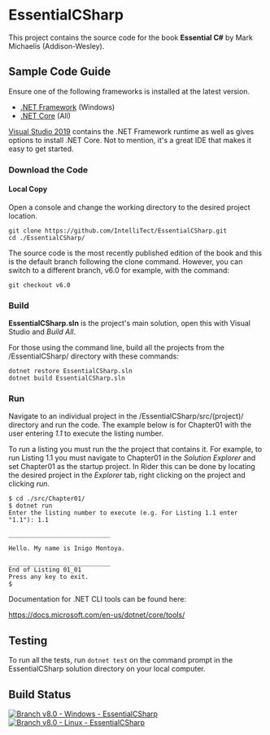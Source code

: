 # EssentialCSharp

This project contains the source code for the book **Essential C#** by Mark Michaelis (Addison-Wesley).

## Sample Code Guide

Ensure one of the following frameworks is installed at the latest version.

* [.NET Framework](https://www.microsoft.com/net/targeting) (Windows)
* [.NET Core](https://www.microsoft.com/net/core) (All)

[Visual Studio 2019](https://www.visualstudio.com) contains the .NET Framework runtime as well as gives options to install .NET Core.  Not to mention, it's a great IDE that makes it easy to get started.

### Download the Code

#### Local Copy  

Open a console and change the working directory to the desired project location.

```
git clone https://github.com/IntelliTect/EssentialCSharp.git
cd ./EssentialCSharp/
```

The source code is the most recently published edition of the book and this is the default branch following the clone command.  However, you can switch to a different branch, v6.0 for example, with the command:

```
git checkout v6.0
```

### Build

**EssentialCSharp.sln** is the project's main solution, open this with Visual Studio and _Build All_.

 For those using the command line, build all the projects from the /EssentialCSharp/ directory with these commands:

```
dotnet restore EssentialCSharp.sln
dotnet build EssentialCSharp.sln
```

### Run

Navigate to an individual project in the /EssentialCSharp/src/(project)/ directory and run the code. The example below is for Chapter01 with the user entering _1.1_ to execute the listing number.

To run a listing you must run the the project that contains it. For example, to run Listing 1.1 you must navigate to Chapter01 in the
_Solution Explorer_ and set Chapter01 as the startup project. In Rider this can be done by locating the desired project in the _Explorer_ tab, right clicking on the project and clicking _run_.

```
$ cd ./src/Chapter01/
$ dotnet run
Enter the listing number to execute (e.g. For Listing 1.1 enter "1.1"): 1.1

____________________________

Hello. My name is Inigo Montoya.

____________________________
End of Listing 01_01
Press any key to exit.
$
```

Documentation for .NET CLI tools can be found here:

<https://docs.microsoft.com/en-us/dotnet/core/tools/>

## Testing

To run all the tests, run `dotnet test` on the command prompt in the EssentialCSharp solution directory on your local computer.

## Build Status

[![Branch v8.0 - Windows - EssentialCSharp](https://github.com/IntelliTect/EssentialCSharp/actions/workflows/Branch%20v8.0%20-%20Windows.yml/badge.svg?branch=v8.0)](https://github.com/IntelliTect/EssentialCSharp/actions/workflows/Branch%20v8.0%20-%20Windows.yml)<br>
[![Branch v8.0 - Linux - EssentialCSharp](https://github.com/IntelliTect/EssentialCSharp/actions/workflows/Branch%20v8.0%20-%20Linux.yml/badge.svg?branch=v8.0)](https://github.com/IntelliTect/EssentialCSharp/actions/workflows/Branch%20v8.0%20-%20Linux.yml)
